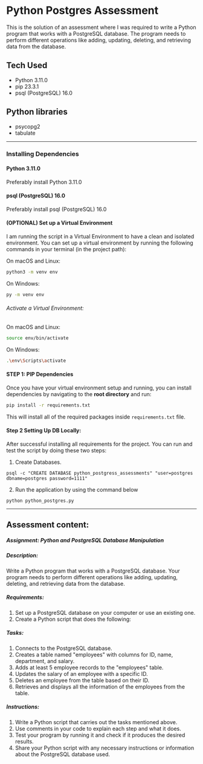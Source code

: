 # Python Postgres Assessment
This is the solution of an assessment where I was required to write a Python program that works with a PostgreSQL database. The program needs to perform different operations like adding, updating, deleting, and retrieving data from the database.


## Tech Used
- Python 3.11.0
- pip 23.3.1
- psql (PostgreSQL) 16.0

## Python libraries
- psycopg2
- tabulate

--------------------------
### Installing Dependencies

#### Python 3.11.0
Preferably install Python 3.11.0

#### psql (PostgreSQL) 16.0
Preferably install psql (PostgreSQL) 16.0

#### (OPTIONAL) Set up a Virtual Environment
I am running the script in a Virtual Environment to have a clean and isolated environment.
You can set up a virtual environment by running the following commands in your terminal (in the project path):

On macOS and Linux:
```bash
python3 -m venv env
```
On Windows:
```bash
py -m venv env
```


###### Activate a Virtual Environment:
On macOS and Linux:
```bash
source env/bin/activate
```
On Windows:
```bash
.\env\Scripts\activate
```

#### STEP 1: PIP Dependencies

Once you have your virtual environment setup and running, you can install dependencies by navigating to the **root directory** and run:

```bash
pip install -r requirements.txt
```

This will install all of the required packages inside `requirements.txt` file.


#### Step 2 Setting Up DB Locally:
After successful installing all requirements for the project. You can run and test the script by doing these two steps:

1. Create Databases. 
```
psql -c "CREATE DATABASE python_postgress_assessments" "user=postgres dbname=postgres password=1111"
```

2. Run the application by using the command below
```
python python_postgres.py
```
-------------------------

## Assessment content:
##### Assignment: Python and PostgreSQL Database Manipulation

##### Description:
Write a Python program that works with a PostgreSQL database. Your program needs to perform different operations like adding, updating, deleting, and retrieving data from the database.

##### Requirements:
1. Set up a PostgreSQL database on your computer or use an existing one.
2. Create a Python script that does the following:

##### Tasks:
1. Connects to the PostgreSQL database.
2. Creates a table named "employees" with columns for ID, name, department, and salary.
3. Adds at least 5 employee records to the "employees" table.
4. Updates the salary of an employee with a specific ID.
5. Deletes an employee from the table based on their ID.
6. Retrieves and displays all the information of the employees from the table.

##### Instructions:
1. Write a Python script that carries out the tasks mentioned above.
2. Use comments in your code to explain each step and what it does.
3. Test your program by running it and check if it produces the desired results.
4. Share your Python script with any necessary instructions or information about the PostgreSQL database used.
